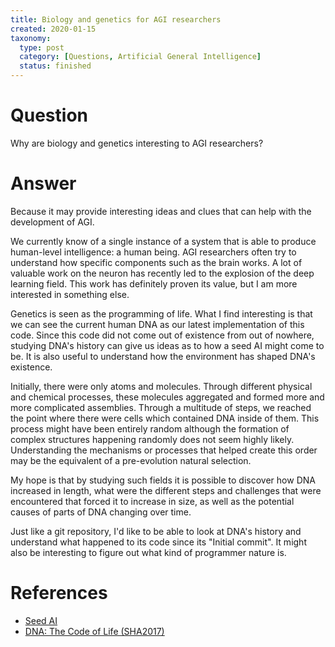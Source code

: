 ```yaml
---
title: Biology and genetics for AGI researchers
created: 2020-01-15
taxonomy:
  type: post
  category: [Questions, Artificial General Intelligence]
  status: finished
---
```


# Question
Why are biology and genetics interesting to AGI researchers?

# Answer
Because it may provide interesting ideas and clues that can help with the development of AGI.

We currently know of a single instance of a system that is able to produce human-level intelligence: a human being. AGI researchers often try to understand how specific components such as the brain works. A lot of valuable work on the neuron has recently led to the explosion of the deep learning field. This work has definitely proven its value, but I am more interested in something else.

Genetics is seen as the programming of life. What I find interesting is that we can see the current human DNA as our latest implementation of this code. Since this code did not come out of existence from out of nowhere, studying DNA's history can give us ideas as to how a seed AI might come to be. It is also useful to understand how the environment has shaped DNA's existence.

Initially, there were only atoms and molecules. Through different physical and chemical processes, these molecules aggregated and formed more and more complicated assemblies. Through a multitude of steps, we reached the point where there were cells which contained DNA inside of them. This process might have been entirely random although the formation of complex structures happening randomly does not seem highly likely. Understanding the mechanisms or processes that helped create this order may be the equivalent of a pre-evolution natural selection.

My hope is that by studying such fields it is possible to discover how DNA increased in length, what were the different steps and challenges that were encountered that forced it to increase in size, as well as the potential causes of parts of DNA changing over time.

Just like a git repository, I'd like to be able to look at DNA's history and understand what happened to its code since its "Initial commit". It might also be interesting to figure out what kind of programmer nature is.

# References
* [Seed AI](../../../../agi/seed-ai)
* [DNA: The Code of Life (SHA2017)](https://www.youtube.com/watch?v=EcGM_cNzQmE)
